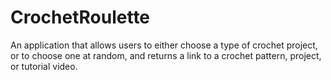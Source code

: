 # CrochetRoulette
An application that allows users to either choose a type of crochet project, or to choose one at random, and returns a link to a crochet pattern, project, or tutorial video.
